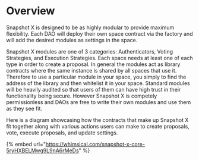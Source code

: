 # Overview

Snapshot X is designed to be as highly modular to provide maximum flexibility. Each DAO will deploy their own space contract via the factory and will add the desired modules as settings in the space. 

Snapshot X modules are one of 3 categories: Authenticators, Voting Strategies, and Execution Strategies. Each space needs at least one of each type in order to create a proposal. In general the modules act as library contracts where the same instance is shared by all spaces that use it. Therefore to use a particular module in your space, you simply to find the address of the library and then whitelist it in your space. Standard modules will be heavily audited so that users of them can have high trust in their functionality being secure. However Snapshot X is competely permissionless and DAOs are free to write their own modules and use them as they see fit. 

Here is a diagram showcasing how the contracts that make up Snapshot X fit together along with various actions users can make to create proposals, vote, execute proposals, and update settings.


{% embed url="https://whimsical.com/snapshot-x-core-5ryHXBELMwg9L9nA6rMeDs" %}
